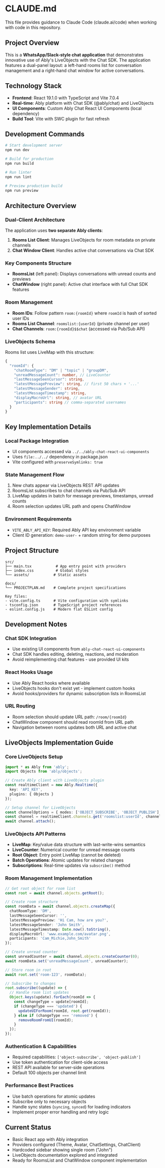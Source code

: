 # CLAUDE.md

This file provides guidance to Claude Code (claude.ai/code) when working with code in this repository.

## Project Overview

This is a **WhatsApp/Slack-style chat application** that demonstrates innovative use of Ably's LiveObjects with the Chat SDK. The application features a dual-panel layout: a left-hand rooms list for conversation management and a right-hand chat window for active conversations.

## Technology Stack

- **Frontend**: React 19.1.0 with TypeScript and Vite 7.0.4
- **Real-time**: Ably platform with Chat SDK (@ably/chat) and LiveObjects
- **UI Components**: Custom Ably Chat React UI Components (local dependency)
- **Build Tool**: Vite with SWC plugin for fast refresh

## Development Commands

```bash
# Start development server
npm run dev

# Build for production
npm run build

# Run linter
npm run lint

# Preview production build
npm run preview
```

## Architecture Overview

### Dual-Client Architecture
The application uses **two separate Ably clients**:
1. **Rooms List Client**: Manages LiveObjects for room metadata on private channels
2. **Chat Window Client**: Handles active chat conversations via Chat SDK

### Key Components Structure
- **RoomsList** (left panel): Displays conversations with unread counts and previews
- **ChatWindow** (right panel): Active chat interface with full Chat SDK features

### Room Management
- **Room IDs**: Follow pattern `room:{roomId}` where `roomId` is hash of sorted user IDs
- **Rooms List Channel**: `roomslist:{userId}` (private channel per user)
- **Chat Channels**: `room:{roomId}$$chat` (accessed via Pub/Sub API)

### LiveObjects Schema
Rooms list uses LiveMap with this structure:
```typescript
{
  "roomId": {
    "chatRoomType": "DM" | "topic" | "groupDM",
    "unreadMessageCount": number, // LiveCounter
    "lastMessageSeenCursor": string,
    "latestMessagePreview": string, // first 50 chars + '...'
    "latestMessageSender": string,
    "latestMessageTimestamp": string,
    "displayMacroUrl": string, // avatar URL
    "participants": string // comma-separated usernames
  }
}
```

## Key Implementation Details

### Local Package Integration
- UI components accessed via `../../ably-chat-react-ui-components`
- Uses `file:../../` dependency in package.json
- Vite configured with `preserveSymlinks: true`

### State Management Flow
1. New chats appear via LiveObjects REST API updates
2. RoomsList subscribes to chat channels via Pub/Sub API
3. LiveMap updates in batch for message previews, timestamps, unread counts
4. Room selection updates URL path and opens ChatWindow

### Environment Requirements
- `VITE_ABLY_API_KEY`: Required Ably API key environment variable
- Client ID generation: `demo-user-` + random string for demo purposes

## Project Structure

```
src/
├── main.tsx           # App entry point with providers
├── index.css          # Global styles
└── assets/           # Static assets

docs/
└── PROJECTPLAN.md    # Complete project specifications

Key files:
- vite.config.ts      # Vite configuration with symlinks
- tsconfig.json       # TypeScript project references
- eslint.config.js    # Modern flat ESLint config
```

## Development Notes

### Chat SDK Integration
- Use existing UI components from `ably-chat-react-ui-components`
- Chat SDK handles editing, deleting, reactions, and moderation
- Avoid reimplementing chat features - use provided UI kits

### React Hooks Usage
- Use Ably React hooks where available
- LiveObjects hooks don't exist yet - implement custom hooks
- Avoid hooks/providers for dynamic subscription lists in RoomsList

### URL Routing
- Room selection should update URL path: `/room/{roomId}`
- ChatWindow component should read roomId from URL path
- Navigation between rooms updates both URL and active chat

## LiveObjects Implementation Guide

### Core LiveObjects Setup
```typescript
import * as Ably from 'ably';
import Objects from 'ably/objects';

// Create Ably client with LiveObjects plugin
const realtimeClient = new Ably.Realtime({ 
  key: 'API_KEY', 
  plugins: { Objects } 
});

// Setup channel for LiveObjects
const channelOptions = { modes: ['OBJECT_SUBSCRIBE', 'OBJECT_PUBLISH'] };
const channel = realtimeClient.channels.get('roomslist:userId', channelOptions);
await channel.attach();
```

### LiveObjects API Patterns
- **LiveMap**: Key/value data structure with last-write-wins semantics
- **LiveCounter**: Numerical counter for unread message counts
- **Root Object**: Entry point LiveMap (cannot be deleted)
- **Batch Operations**: Atomic updates for related changes
- **Subscriptions**: Real-time updates via `subscribe()` method

### Room Management Implementation
```typescript
// Get root object for room list
const root = await channel.objects.getRoot();

// Create room structure
const roomData = await channel.objects.createMap({
  chatRoomType: 'DM',
  lastMessageSeenCursor: '',
  latestMessagePreview: 'Hi Cam, how are you?',
  latestMessageSender: 'John Smith',
  latestMessageTimestamp: Date.now().toString(),
  displayMacroUrl: 'www.example.com/avatar.png',
  participants: 'Cam_Michie,John_Smith'
});

// Create unread counter
const unreadCounter = await channel.objects.createCounter(0);
await roomData.set('unreadMessageCount', unreadCounter);

// Store room in root
await root.set('room-123', roomData);

// Subscribe to changes
root.subscribe((update) => {
  // Handle room list updates
  Object.keys(update).forEach(roomId => {
    const changeType = update[roomId];
    if (changeType === 'updated') {
      updateUIForRoom(roomId, root.get(roomId));
    } else if (changeType === 'removed') {
      removeRoomFromUI(roomId);
    }
  });
});
```

### Authentication & Capabilities
- Required capabilities: `['object-subscribe', 'object-publish']`
- Use token authentication for client-side access
- REST API available for server-side operations
- Default 100 objects per channel limit

### Performance Best Practices
- Use batch operations for atomic updates
- Subscribe only to necessary objects
- Handle sync states (`syncing`, `synced`) for loading indicators
- Implement proper error handling and retry logic

## Current Status
- Basic React app with Ably integration
- Providers configured (Theme, Avatar, ChatSettings, ChatClient)
- Hardcoded sidebar showing single room ("John")
- LiveObjects documentation explored and integrated
- Ready for RoomsList and ChatWindow component implementation